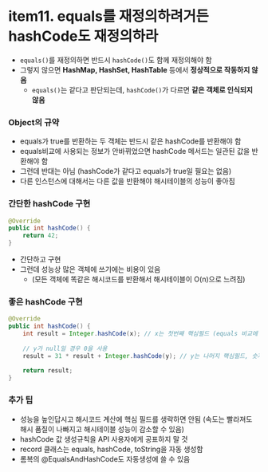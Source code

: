 # item11. equals를 재정의하려거든 hashCode도 재정의하라

- `equals()`를 재정의하면 반드시 `hashCode()`도 함께 재정의해야 함
- 그렇지 않으면 **HashMap, HashSet, HashTable** 등에서 **정상적으로 작동하지 않음**
  - `equals()`는 같다고 판단되는데, `hashCode()`가 다르면 **같은 객체로 인식되지 않음**

### Object의 규약
- equals가 true를 반환하는 두 객체는 반드시 같은 hashCode를 반환해야 함
- equals비교에 사용되는 정보가 안바뀌었으면 hashCode 메서드는 일관된 값을 반환해야 함
- 그런데 반대는 아님 (hashCode가 같다고 equals가 true일 필요는 없음)
- 다른 인스턴스에 대해서는 다른 값을 반환해야 해시테이블의 성능이 좋아짐 

### 간단한 hashCode 구현
```java
@Override
public int hashCode() {
    return 42;
}
```
- 간단하고 구현
- 그런데 성능상 많은 객체에 쓰기에는 비용이 있음 
  - (모든 객체에 똑같은 해시코드를 반환해서 해시테이블이 O(n)으로 느려짐)

### 좋은 hashCode 구현
```java
@Override
public int hashCode() {
    int result = Integer.hashCode(x); // x는 첫번째 핵심필드 (equals 비교에 사용되는 필드)
    
    // y가 null일 경우 0을 사용
    result = 31 * result + Integer.hashCode(y); // y는 나머지 핵심필드, 숫자 31은 홀수고 널리 사용되는 소수라 전통적으로 이용해옴
    
    return result;
}
```

### 추가 팁
- 성능을 높인답시고 해시코드 계산에 핵심 필드를 생략하면 안됨 (속도는 빨라져도 해시 품질이 나빠지고 해시테이블 성능이 감소할 수 있음)
- hashCode 값 생성규칙을 API 사용자에게 공표하지 말 것
- record 클래스는 equals, hashCode, toString을 자동 생성함 
- 롬복의 @EqualsAndHashCode도 자동생성에 쓸 수 있음



